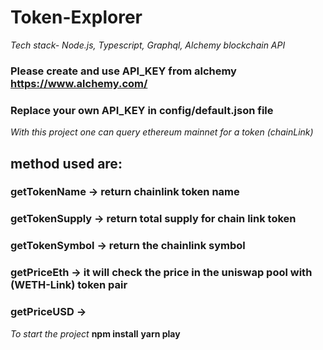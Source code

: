# Token-Explorer
*Tech stack- Node.js, Typescript, Graphql, Alchemy blockchain API*

### Please create and use API_KEY from alchemy https://www.alchemy.com/
### Replace your own API_KEY in config/default.json file


*With this project one can query ethereum mainnet for a token (chainLink)*

## method used are:
### getTokenName -> return chainlink token name
### getTokenSupply -> return total supply for chain link token
### getTokenSymbol -> return the chainlink symbol
### getPriceEth -> it will check the price in the uniswap pool with (WETH-Link) token pair
### getPriceUSD -> 

*To start the project*
**npm install**
**yarn play**